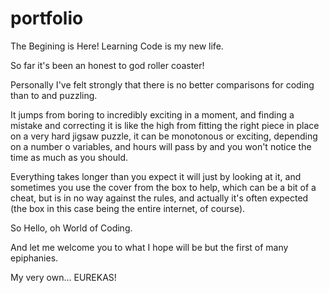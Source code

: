 # portfolio

The Begining is Here! Learning Code is my new life.

So far it's been an honest to god roller coaster!

Personally I've felt strongly that there is no better comparisons for coding than to and puzzling.

It jumps from boring to incredibly exciting in a moment, and finding a mistake and correcting it is like the high from fitting the right piece in place on a very hard jigsaw puzzle, it can be monotonous or exciting, depending on a number o variables, and hours will pass by and you won't notice the time as much as you should. 

Everything takes longer than you expect it will just by looking at it, and sometimes you use the cover from the box to help, which can be a bit of a cheat, but is in no way against the rules, and actually it's often expected (the box in this case being the entire internet, of course).

So Hello, oh World of Coding.

And let me welcome you to what I hope will be but the first of many epiphanies.

My very own... EUREKAS!
